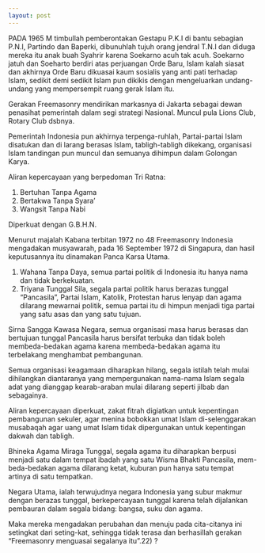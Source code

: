 ```yaml
---
layout: post
---
```


PADA 1965 M timbullah pemberontakan Gestapu P.K.I di bantu sebagian P.N.I, Partindo dan Baperki, dibunuhlah tujuh orang jendral T.N.I dan diduga mereka itu anak buah Syahrir karena Soekarno acuh tak acuh. Soekarno jatuh dan Soeharto berdiri atas perjuangan Orde Baru, Islam kalah siasat dan akhirnya Orde Baru dikuasai kaum sosialis yang anti pati terhadap Islam, sedikit demi sedikit Islam pun dikikis dengan mengeluarkan undang-undang yang mempersempit ruang gerak Islam itu. 

Gerakan Freemasonry mendirikan markasnya di Jakarta sebagai dewan penasihat pemerintah dalam segi strategi Nasional. Muncul pula Lions Club, Rotary Club dsbnya. 

Pemerintah Indonesia pun akhirnya terpenga-ruhlah, Partai-partai Islam disatukan dan di larang berasas Islam, tabligh-tabligh dikekang, organisasi Islam tandingan pun muncul dan semuanya dihimpun dalam Golongan Karya. 

Aliran kepercayaan yang berpedoman Tri Ratna: 

1. Bertuhan Tanpa Agama 
2. Bertakwa Tanpa Syara’ 
3. Wangsit Tanpa Nabi 

Diperkuat dengan G.B.H.N. 

Menurut majalah Kabana terbitan 1972 no 48 Freemasonry Indonesia mengadakan musyawarah, pada 16 September 1972 di Singapura, dan hasil keputusannya itu dinamakan Panca Karsa Utama. 

1. Wahana Tanpa Daya, semua partai politik di Indonesia itu hanya nama dan tidak berkekuatan. 
2. Triyana Tunggal Sila, segala partai politik harus berazas tunggal “Pancasila”, Partai Islam, Katolik, Protestan harus lenyap dan agama dilarang mewarnai politik, semua partai itu di himpun menjadi tiga partai yang satu asas dan yang satu tujuan. 

Sirna Sangga Kawasa Negara, semua organisasi masa harus berasas dan bertujuan tunggal Pancasila harus bersifat terbuka dan tidak boleh membeda-bedakan agama karena membeda-bedakan agama itu terbelakang menghambat pembangunan. 

Semua organisasi keagamaan diharapkan hilang, segala istilah telah mulai dihilangkan diantaranya yang mempergunakan nama-nama Islam segala adat yang dianggap kearab-araban mulai dilarang seperti jilbab dan sebagainya. 

Aliran kepercayaan diperkuat, zakat fitrah digiatkan untuk kepentingan pembangunan sekuler, agar menina bobokkan umat Islam di-selenggarakan musabaqah agar uang umat Islam tidak dipergunakan untuk kepentingan dakwah dan tabligh. 

Bhineka Agama Miraga Tunggal, segala agama itu diharapkan berpusi menjadi satu dalam tempat ibadah yang satu Wisma Bhakti Pancasila, mem-beda-bedakan agama dilarang ketat, kuburan pun hanya satu tempat artinya di satu tempatkan. 

Negara Utama, ialah terwujudnya negara Indonesia yang subur makmur dengan berazas tunggal, berkepercayaan tunggal karena telah dijalankan pembauran dalam segala bidang: bangsa, suku dan agama. 

Maka mereka mengadakan perubahan dan menuju pada cita-citanya ini setingkat dari seting-kat, sehingga tidak terasa dan berhasillah gerakan “Freemasonry menguasai segalanya itu”.22) ? 

